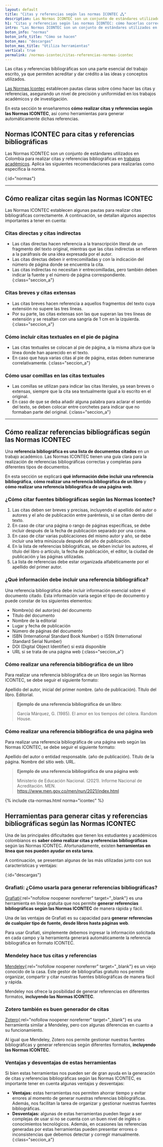 ```yaml
---
layout: default
title: "Citas y referencias según las normas ICONTEC ⁂"
description: Las Normas ICONTEC son un conjunto de estándares utilizados en Colombia para citas y referencias bibliográficas. ¿Sabes cómo hacerlas correctamente?
h1: "Citas y referencias según las normas ICONTEC: cómo hacerlas correctamente"
intro: "Las Normas ICONTEC son un conjunto de estándares utilizados en Colombia para citas y referencias bibliográficas. ¿Sabes cómo hacerlas correctamente?"
boton_info: "normas"
boton_info_title: "Cómo se hacen"
boton_mas: "descargas"
boton_mas_title: "Utiliza herramientas"
vertical: true
permalink: /normas-icontec/citas-referencias-normas-icontec
---
```

Las citas y referencias bibliográficas son una parte esencial del trabajo escrito, ya que permiten acreditar y dar crédito a las ideas y conceptos utilizados.

[Las Normas Icontec]({{'normas-icontec'|relative_url}} "Normas Icontec") establecen pautas claras sobre cómo hacer las citas y referencias, asegurando un nivel de precisión y uniformidad en los trabajos académicos y de investigación.

En esta sección te enseñaremos **cómo realizar citas y referencias según las Normas ICONTEC**, así como herramientas para generar automáticamente dichas referencias.

## Normas ICONTEC para citas y referencias bibliográficas

Las Normas ICONTEC son un conjunto de estándares utilizados en Colombia para realizar citas y referencias bibliográficas en [trabajos académicos](/). Aplica las siguientes recomendaciones para realizarlas como especifica la norma.
<!-- Anclaje para que la barra fijada no cubra el siguiente subtítulo -->
{:id="normas"}

----

## Cómo realizar citas según las Normas ICONTEC

Las Normas ICONTEC establecen algunas pautas para realizar citas bibliográficas correctamente. A continuación, se detallan algunos aspectos importantes a tener en cuenta:

### Citas directas y citas indirectas

- Las citas directas hacen referencia a la transcripción literal de un fragmento del texto original, mientras que las citas indirectas se refieren a la paráfrasis de una idea expresada por el autor.
- Las citas directas deben ir entrecomilladas y con la indicación del número de página donde se encuentra la cita.
- Las citas indirectas no necesitan ir entrecomilladas, pero también deben indicar la fuente y el número de página correspondiente.
{:class="seccion_a"}

### Citas breves y citas extensas

- Las citas breves hacen referencia a aquellos fragmentos del texto cuya extensión no supere las tres líneas.
- Por su parte, las citas extensas son las que superan las tres líneas de extensión y se resaltan con una sangría de 1 cm en la izquierda.
{:class="seccion_a"}

### Cómo incluir citas textuales en el pie de página

- Las citas textuales se colocan al pie de página, a la misma altura que la línea donde han aparecido en el texto.
- En caso que haya varias citas al pie de página, estas deben numerarse correlativamente.
{:class="seccion_a"}

### Cómo usar comillas en las citas textuales

- Las comillas se utilizan para indicar las citas literales, ya sean breves o extensas, siempre que la cita sea textualmente igual a lo escrito en el original.
- En caso de que se deba añadir alguna palabra para aclarar el sentido del texto, se deben colocar entre corchetes para indicar que no formaban parte del original.
{:class="seccion_a"}

----

## Cómo realizar referencias bibliográficas según las Normas ICONTEC

Una **referencia bibliográfica es una lista de documentos citados** en un trabajo académico. Las Normas ICONTEC tienen una guía clara para la realización de referencias bibliográficas correctas y completas para diferentes tipos de documentos.

En esta sección se explicará **qué información debe incluir una referencia bibliográfica**, **cómo realizar una referencia bibliográfica de un libro** y **cómo realizar una referencia bibliográfica de una página web**.

### ¿Cómo citar fuentes bibliográficas según las Normas Icontec?

1. Las citas deben ser breves y precisas, incluyendo el apellido del autor o autores y el año de publicación entre paréntesis, si se citan dentro del texto.
2. En caso de citar una página o rango de páginas específicas, se debe incluir después de la fecha de publicación separado por una coma.
3. En caso de citar varias publicaciones del mismo autor y año, se debe incluir una letra minúscula después del año de publicación.
4. En la lista de referencias bibliográficas, se deben incluir los autores, el título del libro o artículo, la fecha de publicación, el editor, la ciudad de publicación y las páginas utilizadas.
5. La lista de referencias debe estar organizada alfabéticamente por el apellido del primer autor.

### ¿Qué información debe incluir una referencia bibliográfica?

Una referencia bibliográfica debe incluir información esencial sobre el documento citado. Esta información varía según el tipo de documento y puede constar de los siguientes elementos:

- Nombre(s) del autor(es) del documento
- Título del documento
- Nombre de la editorial
- Lugar y fecha de publicación
- Número de páginas del documento
- ISBN (International Standard Book Number) o ISSN (International Standard Serial Number)
- DOI (Digital Object Identifier) si está disponible
- URL si se trata de una página web
{:class="seccion_a"}

### Cómo realizar una referencia bibliográfica de un libro

Para realizar una referencia bibliográfica de un libro según las Normas ICONTEC, se debe seguir el siguiente formato:

Apellido del autor, inicial del primer nombre. (año de publicación). Título del libro. Editorial.

>**Ejemplo de una referencia bibliográfica de un libro**:
>
>García Márquez, G. (1985). El amor en los tiempos del cólera. Random House.

### Cómo realizar una referencia bibliográfica de una página web

Para realizar una referencia bibliográfica de una página web según las Normas ICONTEC, se debe seguir el siguiente formato:

Apellido del autor o entidad responsable. (año de publicación). Título de la página. Nombre del sitio web. URL.

>**Ejemplo de una referencia bibliográfica de una página web**:
>
>Ministerio de Educación Nacional. (2021). Informe Nacional de Acreditación. MEN. https://www.men.gov.co/men/nun/2021/index.html

{% include cta-normas.html norma="icontec" %}

## Herramientas para generar citas y referencias bibliográficas según las Normas ICONTEC

Una de las principales dificultades que tienen los estudiantes y académicos colombianos es **saber cómo realizar citas y referencias bibliográficas** según las Normas ICONTEC. Afortunadamente, existen **herramientas en línea que nos pueden ayudar en esta tarea**.

A continuación, se presentan algunas de las más utilizadas junto con sus características y ventajas:
<!-- Anclaje para que la barra fijada no cubra el siguiente subtítulo -->
{:id="descargas"}

### Grafiati: ¿Cómo usarla para generar referencias bibliográficas?

[Grafiati](https://www.grafiati.com/es/){:rel="nofollow noopener noreferrer" target="_blank"} es una herramienta en línea gratuita que nos permite **generar referencias bibliográficas según las Normas ICONTEC** de manera rápida y fácil.

Una de las ventajas de Grafiati es su capacidad para **generar referencias de cualquier tipo de fuente, desde libros hasta páginas web**.

Para usar Grafiati, simplemente debemos ingresar la información solicitada en cada campo y la herramienta generará automáticamente la referencia bibliográfica en formato ICONTEC.

### Mendeley hace tus citas y referencias

[Mendeley](https://www.mendeley.com/?interaction_required=true){:rel="nofollow noopener noreferrer" target="_blank"} es un viejo conocido de la casa. Este gestor de bibliografías gratuito nos permite organizar, compartir y citar nuestras fuentes bibliográficas de manera fácil y rápida.

Mendeley nos ofrece la posibilidad de generar referencias en diferentes formatos, **incluyendo las Normas ICONTEC**.

### Zotero también es buen generador de citas

[Zotero](https://www.zotero.org/){:rel="nofollow noopener noreferrer" target="_blank"} es una herramienta similar a Mendeley, pero con algunas diferencias en cuanto a su funcionamiento.

Al igual que Mendeley, Zotero nos permite gestionar nuestras fuentes bibliográficas y generar referencias según diferentes formatos, **incluyendo las Normas ICONTEC**.

### Ventajas y desventajas de estas herramientas

Si bien estas herramientas nos pueden ser de gran ayuda en la generación de citas y referencias bibliográficas según las Normas ICONTEC, es importante tener en cuenta algunas ventajas y desventajas:

- **Ventajas:** estas herramientas nos permiten ahorrar tiempo y evitar errores al momento de generar nuestras referencias bibliográficas. Además, nos facilitan la tarea de organizar y gestionar nuestras fuentes bibliográficas.
- **Desventajas:** algunas de estas herramientas pueden llegar a ser complejas de usar si no se cuenta con un buen nivel de inglés o conocimientos tecnológicos. Además, en ocasiones las referencias generadas por estas herramientas pueden presentar errores o inconsistencias que debemos detectar y corregir manualmente.
{:class="seccion_a"}
